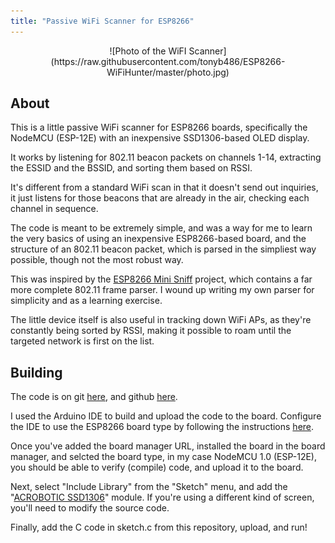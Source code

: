 ```yaml
---
title: "Passive WiFi Scanner for ESP8266"
---
```


<center>
![Photo of the WiFI Scanner](https://raw.githubusercontent.com/tonyb486/ESP8266-WiFiHunter/master/photo.jpg)
</center>

## About

This is a little passive WiFi scanner for ESP8266 boards, specifically the NodeMCU (ESP-12E) with an inexpensive SSD1306-based OLED display.

It works by listening for 802.11 beacon packets on channels 1-14, extracting the ESSID and the BSSID, and sorting them based on RSSI.

It's different from a standard WiFi scan in that it doesn't send out inquiries, it just listens for those beacons that are already in the air, checking each channel in sequence.

The code is meant to be extremely simple, and was a way for me to learn the very basics of using an inexpensive ESP8266-based board, and the structure of an 802.11 beacon packet, which is parsed in the simpliest way possible, though not the most robust way.

This was inspired by the [ESP8266 Mini Sniff](https://www.hackster.io/rayburne/esp8266-mini-sniff-f6b93a) project, which contains a far more complete 802.11 frame parser.  I wound up writing my own parser for simplicity and as a learning exercise.

The little device itself is also useful in tracking down WiFi APs, as they're constantly being sorted by RSSI, making it possible to roam until the targeted network is first on the list.

## Building

The code is on git [here](https://git.tonybox.net/pub/wifihunter), and github [here](https://github.com/tonyb486/ESP8266-WifiHunter).

I used the Arduino IDE to build and upload the code to the board.  Configure the IDE to use the ESP8266 board type by following the instructions  [here](https://arduino-esp8266.readthedocs.io/en/2.5.0-beta2/installing.html#boards-manager).

Once you've added the board manager URL, installed the board in the board manager, and selcted the board type, in my case NodeMCU 1.0 (ESP-12E), you should be able to verify (compile) code, and upload it to the board.

Next, select "Include Library" from the "Sketch" menu, and add the "[ACROBOTIC SSD1306](https://github.com/acrobotic/Ai_Ardulib_SSD1306)" module.  If you're using a different kind of screen, you'll need to modify the source code.

Finally, add the C code in sketch.c from this repository, upload, and run!




